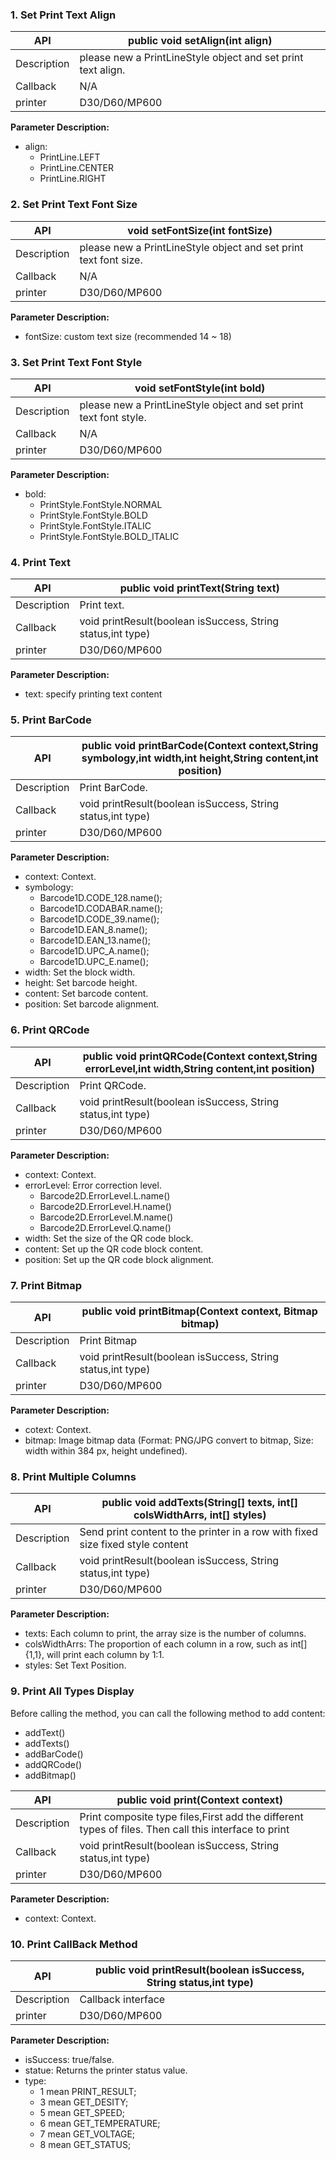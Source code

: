### 1. Set Print Text Align

| API           | public void setAlign(int align)                            |
| --------      | ---------------------------------------------------------- |
| Description   | please new a PrintLineStyle object and set print text align.  |
| Callback      | N/A                                                        | 
| printer       | D30/D60/MP600                                              |

**Parameter Description:** 
- align: 
   - PrintLine.LEFT
   - PrintLine.CENTER
   - PrintLine.RIGHT

### 2. Set Print Text Font Size

| API           | void setFontSize(int fontSize)                            |
| --------      | ----------------------------------------------------------|
| Description   | please new a PrintLineStyle object and set print text font size.|
| Callback      | N/A                                                       | 
| printer       | D30/D60/MP600                                             |

**Parameter Description:** 
- fontSize: custom text size (recommended 14 ~ 18)

### 3. Set Print Text Font Style

| API           | void setFontStyle(int bold)                               |
| --------      | ----------------------------------------------------------|
| Description   | please new a PrintLineStyle object and set print text font style.|
| Callback      | N/A                                                       | 
| printer       | D30/D60/MP600                                             |

**Parameter Description:** 
- bold:
   - PrintStyle.FontStyle.NORMAL
   - PrintStyle.FontStyle.BOLD
   - PrintStyle.FontStyle.ITALIC 
   - PrintStyle.FontStyle.BOLD_ITALIC 

### 4. Print Text

| API           | public void printText(String text)                         |
| --------      | ---------------------------------------------------------- |
| Description   | Print text.                                                |
| Callback      | void printResult(boolean isSuccess, String status,int type)| 
| printer       | D30/D60/MP600                                              |

**Parameter Description:** 

- text: specify printing text content

### 5. Print BarCode

| API           | public void printBarCode(Context context,String symbology,int width,int height,String content,int position)|
| --------      | ---------------------------------------------------------- |
| Description   | Print BarCode.                                             |
| Callback      | void printResult(boolean isSuccess, String status,int type)| 
| printer       | D30/D60/MP600                                              |

**Parameter Description:** 
- context: Context. 
- symbology: 
   -  Barcode1D.CODE_128.name(); 
   -  Barcode1D.CODABAR.name(); 
   -  Barcode1D.CODE_39.name(); 
   -  Barcode1D.EAN_8.name(); 
   -  Barcode1D.EAN_13.name(); 
   -  Barcode1D.UPC_A.name(); 
   -  Barcode1D.UPC_E.name(); 
- width: Set the block width.    
- height: Set barcode height. 
- content: Set barcode content. 
- position: Set barcode alignment.

### 6. Print QRCode

| API           | public void printQRCode(Context context,String errorLevel,int width,String content,int position)|
| --------      | ---------------------------------------------------------- |
| Description   | Print QRCode.                                              |
| Callback      | void printResult(boolean isSuccess, String status,int type)| 
| printer       | D30/D60/MP600                                              | 

**Parameter Description:** 
- context: Context.
- errorLevel: Error correction level.
   - Barcode2D.ErrorLevel.L.name()
   - Barcode2D.ErrorLevel.H.name()
   - Barcode2D.ErrorLevel.M.name()
   - Barcode2D.ErrorLevel.Q.name() 
- width: Set the size of the QR code block.
- content: Set up the QR code block content.
- position: Set up the QR code block alignment.

### 7. Print Bitmap

| API           | public void printBitmap(Context context, Bitmap bitmap)    |
| --------      | ---------------------------------------------------------- |
| Description   | Print Bitmap                                               |
| Callback      | void printResult(boolean isSuccess, String status,int type)| 
| printer       | D30/D60/MP600                                              | 

**Parameter Description:** 
- cotext: Context.
- bitmap: Image bitmap data (Format: PNG/JPG convert to bitmap, Size: width within 384 px, height undefined). 

### 8. Print Multiple Columns

| API           | public void addTexts(String[] texts, int[] colsWidthArrs, int[] styles)      |
| --------      | --------------------------------------------------------------------         |
| Description   |Send print content to the printer in a row with fixed size fixed style content|
| Callback      | void printResult(boolean isSuccess, String status,int type)                  | 
| printer       | D30/D60/MP600                                                                |

**Parameter Description:** 
- texts: Each column to print, the array size is the number of columns.
- colsWidthArrs: The proportion of each column in a row, such as int[] {1,1}, will print each column by 1:1.
- styles: Set Text Position.

### 9. Print All Types Display

Before calling the method, you can call the following method to add content: 
- addText()
- addTexts()
- addBarCode()
- addQRCode()
- addBitmap()

| API           | public void print(Context context)                                           |
| --------      | --------------------------------------------------------------------         |
| Description   | Print composite type files,First add the different types of files. Then call this interface to print|
| Callback      | void printResult(boolean isSuccess, String status,int type)                  | 
| printer       | D30/D60/MP600                                                                |

**Parameter Description:** 
- context: Context.

### 10. Print CallBack Method

| API           | public void printResult(boolean isSuccess, String status,int type) |
| --------      | ------------------------------------------------------------       |
| Description   | Callback interface                                                 |
| printer       | D30/D60/MP600                                                      |

**Parameter Description:** 
- isSuccess: true/false. 
- statue: Returns the printer status value. 
- type: 
    - 1 mean PRINT_RESULT;
    - 3 mean GET_DESITY;
    - 5 mean GET_SPEED;
    - 6 mean GET_TEMPERATURE;
    - 7 mean GET_VOLTAGE;
    - 8 mean GET_STATUS; 




